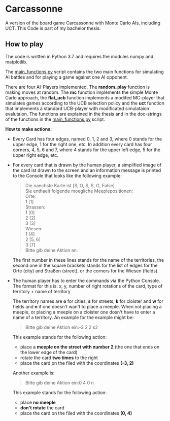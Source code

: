 
# Carcassonne
A version of the board game Carcassonne with Monte Carlo AIs, including UCT. This Code is part of my bachelor thesis.

## How to play
The code is written in Python 3.7 and requires the modules numpy and matplotlib.

The [main_functions.py](https://github.com/T3K14/Carcassonne/blob/master/sources/main_functions.py) script contains the two main functions for simulating AI battles and for playing a game against one AI opponent.

There are four AI-Players implemented. The **random_play** function is making moves at random. The **mc** function implements the simple Monte Carlo approach, the **flat_ucb** function implements a modifed MC-player that simulates games according to the UCB selection policy and the **uct** function that implements a standard UCB-player with modificated simulataion evalutaion. The functions are explained in the thesis and in the doc-strings of the functions in the [main_functions.py](https://github.com/T3K14/Carcassonne/blob/master/sources/main_functions.py) script.

**How to make actions:**
- Every Card has four edges, named 0, 1, 2 and 3, where 0 stands for the upper edge, 1 for the right one, etc. In addition every card has four corners, 4, 5, 6 and 7, where 4 stands for the upper left edge, 5 for the upper right edge, etc.

- For every card that is drawn by the human player, a simplified image of the card ist  drawn to the screen and an information message is printed to the Console that looks like the following example:
	>Die naechste Karte ist [S, O, S, S, G, False]  
	>Sie enthaelt folgende moegliche Meeplepositionen:  
	>Orte:  
	>1 [1]  
	>Strassen:  
	>1 [0]  
	>2 [2]  
	>3 [3]  
	>Wiesen:  
	>1 [4]  
	>2 [5, 6]  
	>3 [7]  
	>Bitte gib deine Aktion an:
	
	The first number in these lines stands for the name of the territories, the second one in the square brackets stands for the list of edges for the Orte (city) and Straßen (street), or the corners for the Wiesen (fields). 
	
 - The human player has to enter the commands via the Python Console. The format for this is:
 x,  y, number of right rotations of the card, type of territory + name of territory

	The territory names are **o** for cities, **s** for streets, **k** for cloister and **w** for fields and **n** if one doesn't wan't to place a meeple.
	When not placing a meeple, or placing a meeple on a cloister one dosn't have to enter a name of a territory.
	An example for the example might be:
	>Bitte gib deine Aktion ein:-3 2 2 s2
	
	This example stands for the following action:
	- place a **meeple on the street with number 2** (the one that ends on the lower edge of the card) 
	- rotate the card **two times** to the right
	- place the card on the filed with the coordinates **(-3, 2)**

	Another example is:
	>Bitte gib deine Aktion ein:0 4 0 n
	
	This example stands for the following action:
		
	- place **no meeple**
	- **don't rotate** the card
	- place the card on the filed with the coordinates **(0, 4)**
		
